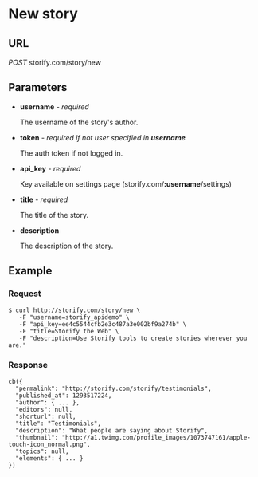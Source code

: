 New story
=========

URL
---
  
  *POST* storify.com/story/new

Parameters
----------

  * **username** - *required*
    
    The username of the story's author.
    
  * **token** - *required if not user specified in **username***
  
    The auth token if not logged in.
    
  * **api_key** - *required*

    Key available on settings page (storify.com/**:username**/settings)
  
  * **title** - *required*
  
    The title of the story.
    
  * **description**
  
    The description of the story.
  
Example
-------

### Request

    $ curl http://storify.com/story/new \
       -F "username=storify_apidemo" \
       -F "api_key=ee4c5544cfb2e3c487a3e002bf9a274b" \
       -F "title=Storify the Web" \
       -F "description=Use Storify tools to create stories wherever you are."
    
### Response

    cb({
      "permalink": "http://storify.com/storify/testimonials",
      "published_at": 1293517224,
      "author": { ... },
      "editors": null,
      "shorturl": null,
      "title": "Testimonials",
      "description": "What people are saying about Storify",
      "thumbnail": "http://a1.twimg.com/profile_images/1073747161/apple-touch-icon_normal.png",
      "topics": null,
      "elements": { ... }
    })
